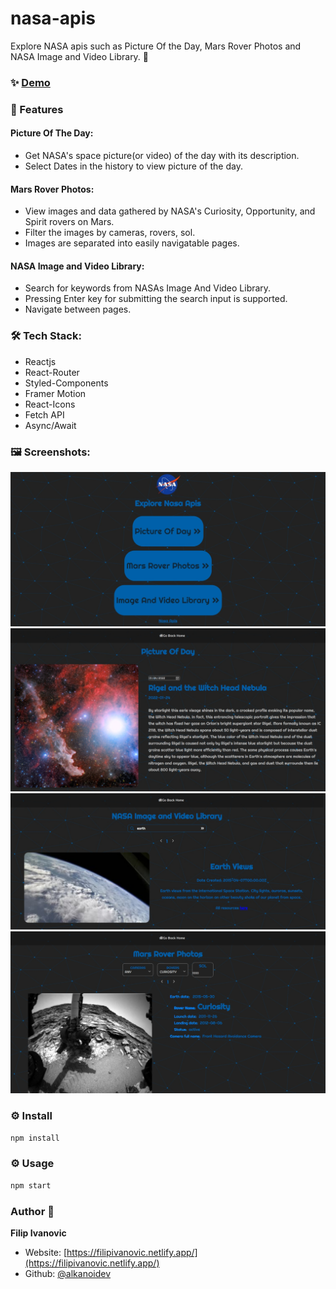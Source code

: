 # nasa-apis

Explore NASA apis such as Picture Of the Day, Mars Rover Photos and NASA Image and Video Library. 🚀

### ✨ [Demo](https://nasa-apis.netlify.app/)

### 🚀 Features

#### Picture Of The Day:

- Get NASA's space picture(or video) of the day with its description.
- Select Dates in the history to view picture of the day.

#### Mars Rover Photos:

- View images and data gathered by NASA's Curiosity, Opportunity, and Spirit rovers on Mars.
- Filter the images by cameras, rovers, sol.
- Images are separated into easily navigatable pages.

#### NASA Image and Video Library:

- Search for keywords from NASAs Image And Video Library.
- Pressing Enter key for submitting the search input is supported.
- Navigate between pages.

### 🛠 Tech Stack:

- Reactjs
- React-Router
- Styled-Components
- Framer Motion
- React-Icons
- Fetch API
- Async/Await

### 🖼 Screenshots:


![failed to load](https://raw.githubusercontent.com/alkanoidev/nasa-apis/master/page1.jpeg)
![failed to load](https://raw.githubusercontent.com/alkanoidev/nasa-apis/master/page2.jpeg)
![failed to load](https://raw.githubusercontent.com/alkanoidev/nasa-apis/master/page3.jpeg)
![failed to load](https://raw.githubusercontent.com/alkanoidev/nasa-apis/master/page4.jpeg)


### ⚙ Install

```sh
npm install
```

### ⚙ Usage

```sh
npm start
```

### Author 👋

**Filip Ivanovic**

- Website: [https://filipivanovic.netlify.app/](https://filipivanovic.netlify.app/)
- Github: [@alkanoidev](https://github.com/alkanoidev)
